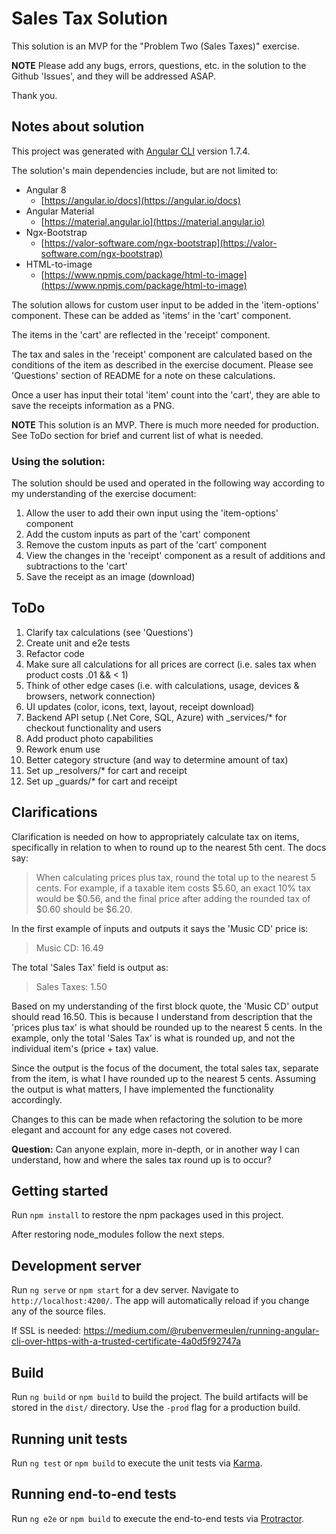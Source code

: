 # Sales Tax Solution

This solution is an MVP for the "Problem Two (Sales Taxes)" exercise.

**NOTE** Please add any bugs, errors, questions, etc. in the solution to the Github 'Issues', and they will be addressed ASAP.

Thank you.

## Notes about solution
  

This project was generated with [Angular CLI](https://github.com/angular/angular-cli) version 1.7.4.

The solution's main dependencies include, but are not limited to:

 - Angular 8
	 - [https://angular.io/docs](https://angular.io/docs)
 - Angular Material
	 - [https://material.angular.io](https://material.angular.io)
 - Ngx-Bootstrap
	 - [https://valor-software.com/ngx-bootstrap](https://valor-software.com/ngx-bootstrap)
 - HTML-to-image
	 - [https://www.npmjs.com/package/html-to-image](https://www.npmjs.com/package/html-to-image)

The solution allows for custom user input to be added in the 'item-options' component. These can be added as 'items' in the 'cart' component.

The items in the 'cart' are reflected in the 'receipt' component.

The tax and sales in the 'receipt' component are calculated based on the conditions of the item as described in the exercise document. Please see 'Questions' section of README for a note on these calculations.

Once a user has input their total 'item' count into the 'cart', they are able to save the receipts information as a PNG.

**NOTE** This solution is an MVP. There is much more needed for production. See ToDo section for brief and current list of what is needed.

### Using the solution:

The solution should be used and operated in the following way according to my understanding of the exercise document:

 1. Allow the user to add their own input using the 'item-options' component
 2. Add the custom inputs as part of the 'cart' component
 3. Remove the custom inputs as part of the 'cart' component
 4. View the changes in the 'receipt' component as a result of additions and subtractions to the 'cart'
 5. Save the receipt as an image (download)

## ToDo

 1. Clarify tax calculations (see 'Questions')
 2. Create unit and e2e tests
 3. Refactor code
 4. Make sure all calculations for all prices are correct (i.e. sales tax when product costs .01 && < 1)
 5. Think of other edge cases (i.e. with calculations, usage, devices & browsers, network connection)
 6. UI updates (color, icons, text, layout, receipt download)
 7. Backend API setup (.Net Core, SQL, Azure) with _services/* for checkout functionality and users
 8. Add product photo capabilities
 9. Rework enum use
 10. Better category structure (and way to determine amount of tax)
 11. Set up _resolvers/* for cart and receipt
 12. Set up _guards/* for cart and receipt

## Clarifications

Clarification is needed on how to appropriately calculate tax on items, specifically in relation to when to round up to the nearest 5th cent. The docs say:

> When calculating prices plus tax, round the total up to the nearest 5 cents. For example, if a taxable item costs $5.60, an exact 10% tax would be $0.56, and the final price after adding the rounded tax of $0.60 should be $6.20.

In the first example of inputs and outputs it says the 'Music CD' price is:

> Music CD: 16.49

The total 'Sales Tax' field is output as:

> Sales Taxes: 1.50

Based on my understanding of the first block quote, the 'Music CD' output should read 16.50. This is because I understand from description that the 'prices plus tax' is what should be rounded up to the nearest 5 cents. In the example, only the total 'Sales Tax' is what is rounded up, and not the individual item's (price + tax) value.

Since the output is the focus of the document, the total sales tax, separate from the item, is what I have rounded up to the nearest 5 cents. Assuming the output is what matters, I have implemented the functionality accordingly.

Changes to this can be made when refactoring the solution to be more elegant and account for any edge cases not covered.

**Question:** Can anyone explain, more in-depth, or in another way I can understand, how and where the sales tax round up is to occur?

## Getting started

Run `npm install` to restore the npm packages used in this project.

After restoring node_modules follow the next steps.

## Development server

Run `ng serve` or `npm start` for a dev server. Navigate to `http://localhost:4200/`. The app will automatically reload if you change any of the source files.

If SSL is needed: https://medium.com/@rubenvermeulen/running-angular-cli-over-https-with-a-trusted-certificate-4a0d5f92747a

## Build

Run `ng build` or `npm build` to build the project. The build artifacts will be stored in the `dist/` directory. Use the `-prod` flag for a production build.

## Running unit tests

Run `ng test` or `npm build` to execute the unit tests via [Karma](https://karma-runner.github.io).

## Running end-to-end tests

Run `ng e2e` or `npm build` to execute the end-to-end tests via [Protractor](http://www.protractortest.org/).
